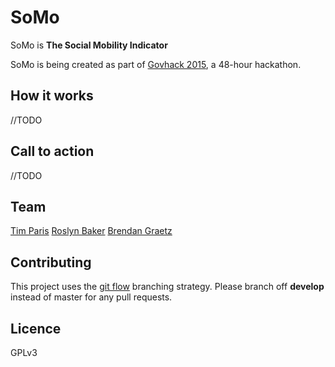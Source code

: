 # SoMo

SoMo is **The Social Mobility Indicator**

SoMo is being created as part of [Govhack 2015](https://www.govhack.org/govhack-2015),
a 48-hour hackathon.

## How it works

//TODO

## Call to action

//TODO

## Team

[Tim Paris](https://github.com/paristj)
[Roslyn Baker](https://github.com/thirstycreative)
[Brendan Graetz](http://bguiz.com)

## Contributing

This project uses the [git flow](http://nvie.com/posts/a-successful-git-branching-model/)
branching strategy.
Please branch off **develop** instead of master for any pull requests.

## Licence

GPLv3
